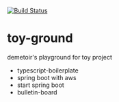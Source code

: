 [![Build Status](https://travis-ci.org/demetoir/toy-ground.svg?branch=master)](https://travis-ci.org/demetoir/toy-ground)

# toy-ground

demetoir's playground for toy project

-   typescript-boilerplate
-   spring boot with aws
-   start spring boot
-   bulletin-board
